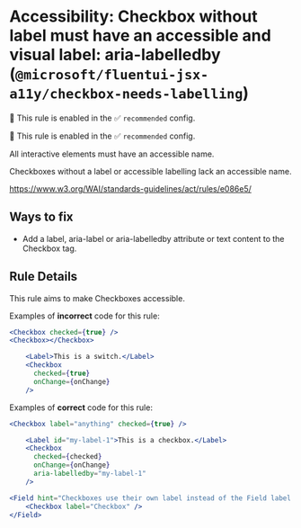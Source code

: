 # Accessibility: Checkbox without label must have an accessible and visual label: aria-labelledby (`@microsoft/fluentui-jsx-a11y/checkbox-needs-labelling`)

💼 This rule is enabled in the ✅ `recommended` config.

<!-- end auto-generated rule header -->

💼 This rule is enabled in the ✅ `recommended` config.

<!-- end auto-generated rule header -->

All interactive elements must have an accessible name.

Checkboxes without a label or accessible labelling lack an accessible name.

<https://www.w3.org/WAI/standards-guidelines/act/rules/e086e5/>

## Ways to fix

-   Add a label, aria-label or aria-labelledby attribute or text content to the Checkbox tag.

## Rule Details

This rule aims to make Checkboxes accessible.

Examples of **incorrect** code for this rule:

```jsx
<Checkbox checked={true} />
<Checkbox></Checkbox>
```

```jsx
    <Label>This is a switch.</Label>
    <Checkbox
      checked={true}
      onChange={onChange}
    />
```

Examples of **correct** code for this rule:

```jsx
<Checkbox label="anything" checked={true} />
```

```jsx
    <Label id="my-label-1">This is a checkbox.</Label>
    <Checkbox
      checked={checked}
      onChange={onChange}
      aria-labelledby="my-label-1"
    />
```

```jsx
<Field hint="Checkboxes use their own label instead of the Field label.">
    <Checkbox label="Checkbox" />
</Field>
```
